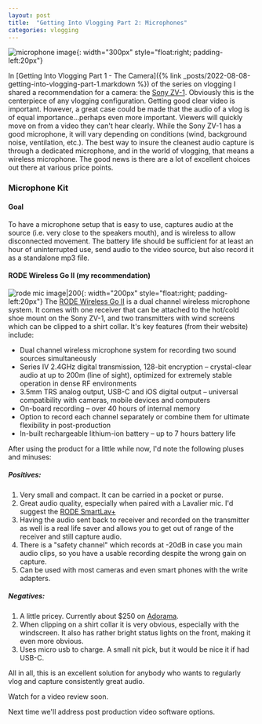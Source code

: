 ```yaml
---
layout: post
title:  "Getting Into Vlogging Part 2: Microphones"
categories: vlogging
---
```


![microphone image](https://edge.rode.com/images/page/88/modules/417/rode-wigo2-insitu%201-interior-youtuber-jan-2021-1000x1000-rgb.jpg){: width="300px" style="float:right; padding-left:20px"}

In [Getting Into Vlogging Part 1 - The Camera]({% link _posts/2022-08-08-getting-into-vlogging-part-1.markdown %}) of the series on vlogging I shared a recommendation for a camera: the [Sony ZV-1](https://www.amazon.com/Sony-Content-Creators-Vlogging-Microphone/dp/B08965JV8D). Obviously this is the centerpiece of any vlogging configuration. Getting good clear video is important. However, a great case could be made that the audio of a vlog is of equal importance...perhaps even more important. Viewers will quickly move on from a video they can't hear clearly. While the Sony ZV-1 has a good microphone, it will vary depending on conditions (wind, background noise, ventilation, etc.). The best way to insure the cleanest audio capture is through a dedicated microphone, and in the world of vlogging, that means a wireless microphone. The good news is there are a lot of excellent choices out there at various price points.
### Microphone Kit
#### Goal
To have a microphone setup that is easy to use, captures audio at the source (i.e. very close to the speakers mouth), and is wireless to allow disconnected movement. The battery life should be sufficient for at least an hour of uninterrupted use, send audio to the video source, but also record it as a standalone mp3 file.

#### RODE Wireless Go II (my recommendation)
![rode mic image|200](https://edge.rode.com//images/page/88/modules/415/rode-wigo2-product-front-triple-reciever-transmitter-jan-2021-1000x1000-rgb.jpg){: width="200px" style="float:right; padding-left:20px"}
The [RODE Wireless Go II](https://rode.com/microphones/wireless/wirelessgoii_2) is a dual channel wireless microphone system. It comes with one receiver that can be attached to the hot/cold shoe mount on the Sony ZV-1, and two transmitters with wind screens which can be clipped to a shirt collar. It's key features (from their website) include:
- Dual channel wireless microphone system for recording two sound sources simultaneously   
- Series IV 2.4GHz digital transmission, 128-bit encryption – crystal-clear audio at up to 200m (line of sight), optimized for extremely stable operation in dense RF environments 
- 3.5mm TRS analog output, USB-C and iOS digital output – universal compatibility with cameras, mobile devices and computers
- On-board recording – over 40 hours of internal memory
- Option to record each channel separately or combine them for ultimate flexibility in post-production    
- In-built rechargeable lithium-ion battery – up to 7 hours battery life

After using the product for a little while now, I'd note the following pluses and minuses:
##### Positives:
1. Very small and compact. It can be carried in a pocket or purse.
2. Great audio quality, especially when paired with a Lavalier mic. I'd suggest the [RODE SmartLav+](https://www.amazon.com/gp/product/B00EO4A7L0/ref=ppx_yo_dt_b_asin_title_o02_s00?ie=UTF8&psc=1)
3. Having the audio sent back to receiver and recorded on the transmitter as well is a real life saver and allows you to get out of range of the receiver and still capture audio.
4. There is a "safety channel" which records at -20dB in case you main audio clips, so you have a usable recording despite the wrong gain on capture.
5. Can be used with most cameras and even smart phones with the write adapters.

##### Negatives:
1. A little pricey. Currently about $250 on [Adorama](https://www.adorama.com/rdwigoii.html).
2. When clipping on a shirt collar it is very obvious, especially with the windscreen. It also has rather bright status lights on the front, making it even more obvious.
3. Uses micro usb to charge. A small nit pick, but it would be nice it if had USB-C.

All in all, this is an excellent solution for anybody who wants to regularly vlog and capture consistently great audio.

Watch for a video review soon.

Next time we'll address post production video software options.